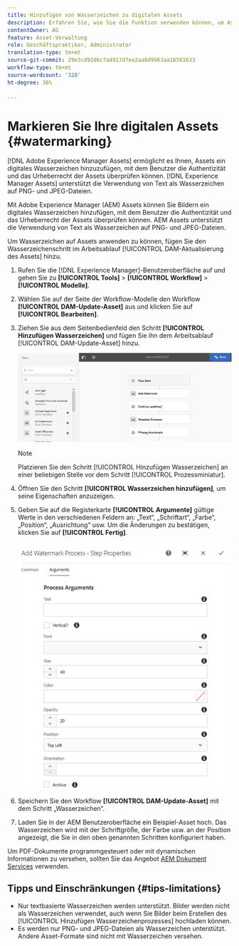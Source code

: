 ```yaml
---
title: Hinzufügen von Wasserzeichen zu digitalen Assets
description: Erfahren Sie, wie Sie die Funktion verwenden können, um Assets digitale Wasserzeichen hinzuzufügen.
contentOwner: AG
feature: Asset-Verwaltung
role: Geschäftspraktiker, Administrator
translation-type: tm+mt
source-git-commit: 29e3cd92d6c7a4917d7ee2aa8d9963aa16581633
workflow-type: tm+mt
source-wordcount: '328'
ht-degree: 36%

---
```



# Markieren Sie Ihre digitalen Assets {#watermarking}

[!DNL Adobe Experience Manager Assets] ermöglicht es Ihnen, Assets ein digitales Wasserzeichen hinzuzufügen, mit dem Benutzer die Authentizität und das Urheberrecht der Assets überprüfen können. [!DNL Experience Manager Assets] unterstützt die Verwendung von Text als Wasserzeichen auf PNG- und JPEG-Dateien.

Mit Adobe Experience Manager (AEM) Assets können Sie Bildern ein digitales Wasserzeichen hinzufügen, mit dem Benutzer die Authentizität und das Urheberrecht der Assets überprüfen können. AEM Assets unterstützt die Verwendung von Text als Wasserzeichen auf PNG- und JPEG-Dateien.

Um Wasserzeichen auf Assets anwenden zu können, fügen Sie den Wasserzeichenschritt im Arbeitsablauf [!UICONTROL DAM-Aktualisierung des Assets] hinzu.

1. Rufen Sie die [!DNL Experience Manager]-Benutzeroberfläche auf und gehen Sie zu **[!UICONTROL Tools]** > **[!UICONTROL Workflow]** > **[!UICONTROL Modelle]**.
1. Wählen Sie auf der Seite der Workflow-Modelle den Workflow **[!UICONTROL DAM-Update-Asset]** aus und klicken Sie auf **[!UICONTROL Bearbeiten]**.

1. Ziehen Sie aus dem Seitenbedienfeld den Schritt **[!UICONTROL Hinzufügen Wasserzeichen]** und fügen Sie ihn dem Arbeitsablauf [!UICONTROL DAM-Update-Asset] hinzu.

   ![Ziehen Sie den Schritt zum Hinzufügen eines Wasserzeichens in den DAM-Workflow zum Aktualisieren von Assets](assets/add_watermark_step_aem_assets.png)

   >[!NOTE]
   >
   >Platzieren Sie den Schritt [!UICONTROL Hinzufügen Wasserzeichen] an einer beliebigen Stelle vor dem Schritt [!UICONTROL Prozessminiatur].

1. Öffnen Sie den Schritt **[!UICONTROL Wasserzeichen hinzufügen]**, um seine Eigenschaften anzuzeigen.
1. Geben Sie auf die Registerkarte **[!UICONTROL Argumente]** gültige Werte in den verschiedenen Feldern an: „Text“, „Schriftart“, „Farbe“, „Position“, „Ausrichtung“ usw. Um die Änderungen zu bestätigen, klicken Sie auf **[!UICONTROL Fertig]**.

   ![Bereitstellen der Argumente im Schritt „Wasserzeichen hinzufügen“ in Assets](assets/arguments_add_watermark_aem_assets.png)

1. Speichern Sie den Workflow **[!UICONTROL DAM-Update-Asset]** mit dem Schritt „Wasserzeichen“.
1. Laden Sie in der AEM Benutzeroberfläche ein Beispiel-Asset hoch. Das Wasserzeichen wird mit der Schriftgröße, der Farbe usw. an der Position angezeigt, die Sie in den oben genannten Schritten konfiguriert haben.

Um PDF-Dokumente programmgesteuert oder mit dynamischen Informationen zu versehen, sollten Sie das Angebot [AEM Dokument Services](/help/forms/using/overview-aem-document-services.md) verwenden.

## Tipps und Einschränkungen {#tips-limitations}

* Nur textbasierte Wasserzeichen werden unterstützt. Bilder werden nicht als Wasserzeichen verwendet, auch wenn Sie Bilder beim Erstellen des [!UICONTROL Hinzufügen Wasserzeichenprozesses] hochladen können.
* Es werden nur PNG- und JPEG-Dateien als Wasserzeichen unterstützt. Andere Asset-Formate sind nicht mit Wasserzeichen versehen.
